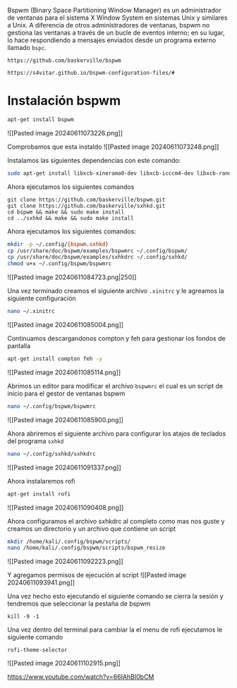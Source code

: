 Bspwm (Binary Space Partitioning Window Manager) es un administrador de ventanas para el sistema X Window System en sistemas Unix y similares a Unix. A diferencia de otros administradores de ventanas, bspwm no gestiona las ventanas a través de un bucle de eventos interno; en su lugar, lo hace respondiendo a mensajes enviados desde un programa externo llamado `bspc`.

```
https://github.com/baskerville/bspwm
```

```
https://s4vitar.github.io/bspwm-configuration-files/#
```

# Instalación bspwm

```Bash
apt-get install bspwm
```
![[Pasted image 20240611073226.png]]

Comprobamos que esta instaldo
![[Pasted image 20240611073248.png]]

Instalamos las siguientes dependencias con este comando:
```Bash
sudo apt-get install libxcb-xinerama0-dev libxcb-icccm4-dev libxcb-randr0-dev libxcb-util0-dev libxcb-ewmh-dev libxcb-keysyms1-dev libxcb-shape0-dev
```

Ahora ejecutamos los siguientes comandos
```
git clone https://github.com/baskerville/bspwm.git
git clone https://github.com/baskerville/sxhkd.git
cd bspwm && make && sudo make install
cd ../sxhkd && make && sudo make install
```


Ahora ejecutamos los siguientes comandos:
```Bash
mkdir -p ~/.config/{bspwm,sxhkd}
cp /usr/share/doc/bspwm/examples/bspwmrc ~/.config/bspwm/
cp /usr/share/doc/bspwm/examples/sxhkdrc ~/.config/sxhkd/
chmod u+x ~/.config/bspwm/bspwmrc
```
![[Pasted image 20240611084723.png|250]]

Una vez terminado creamos el siguiente archivo `.xinitrc` y le agreamos la siguiente configuración
```Bash
nano ~/.xinitrc
```
![[Pasted image 20240611085004.png]]

Continuamos descargandonos compton y feh para gestionar los fondos de pantalla
```Bash
apt-get install compton feh -y
```
![[Pasted image 20240611085114.png]]

Abrimos un editor para modificar el archivo `bspwmrc` el cual es un script de inicio para el gestor de ventanas bspwm
```Bash
nano ~/.config/bspwm/bspwmrc
```
![[Pasted image 20240611085900.png]]

Ahora abriremos el siguiente archivo para configurar los atajos de teclados del programa `sxhkd`
```Bash
nano ~/.config/sxhkd/sxhkdrc
```
![[Pasted image 20240611091337.png]]

Ahora instalaremos rofi
```Bash
apt-get install rofi
```
![[Pasted image 20240611090408.png]]

Ahora configuramos el archivo sxhkdrc al completo como mas nos guste y creamos un directorio y un archivo que contiene un script
```Bash
mkdir /home/kali/.config/bspwm/scripts/
nano /home/kali/.config/bspwm/scripts/bspwm_resize
```
![[Pasted image 20240611092223.png]]

Y agregamos permisos de ejecución al script
![[Pasted image 20240611093941.png]]

Una vez hecho esto ejecutando el siguiente comando se cierra la sesión y tendremos que seleccionar la pestaña de bspwm
```
kill -9 -1
```

Una vez dentro del terminal para cambiar la el menu de rofi ejecutamos le siguiente comando
```
rofi-theme-selector
```
![[Pasted image 20240611102915.png]]


https://www.youtube.com/watch?v=66IAhBI0bCM
